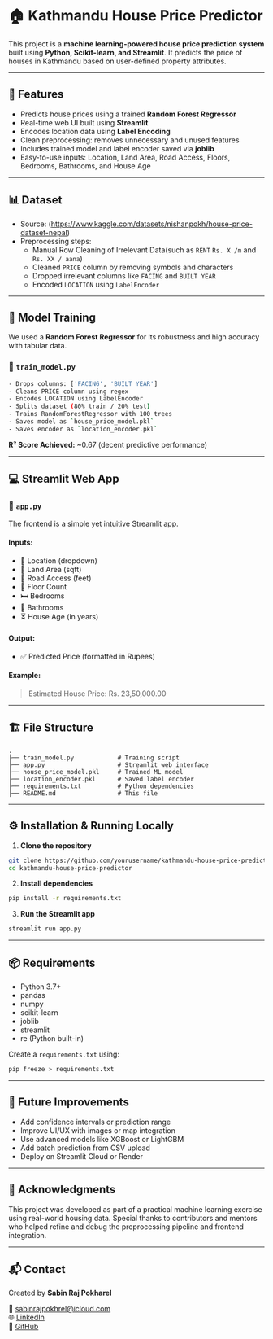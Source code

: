
# 🏠 Kathmandu House Price Predictor

This project is a **machine learning-powered house price prediction system** built using **Python, Scikit-learn, and Streamlit**. It predicts the price of houses in Kathmandu based on user-defined property attributes.

---

## 🚀 Features

- Predicts house prices using a trained **Random Forest Regressor**
- Real-time web UI built using **Streamlit**
- Encodes location data using **Label Encoding**
- Clean preprocessing: removes unnecessary and unused features
- Includes trained model and label encoder saved via **joblib**
- Easy-to-use inputs: Location, Land Area, Road Access, Floors, Bedrooms, Bathrooms, and House Age

---

## 📊 Dataset

- Source: (https://www.kaggle.com/datasets/nishanpokh/house-price-dataset-nepal)
- Preprocessing steps:
  - Manual Row Cleaning of Irrelevant Data(such as `RENT` `Rs. X /m` and `Rs. XX / aana`)
  - Cleaned `PRICE` column by removing symbols and characters
  - Dropped irrelevant columns like `FACING` and `BUILT YEAR`
  - Encoded `LOCATION` using `LabelEncoder`

---

## 🧠 Model Training

We used a **Random Forest Regressor** for its robustness and high accuracy with tabular data.

### 📁 `train_model.py`

```bash
- Drops columns: ['FACING', 'BUILT YEAR']
- Cleans PRICE column using regex
- Encodes LOCATION using LabelEncoder
- Splits dataset (80% train / 20% test)
- Trains RandomForestRegressor with 100 trees
- Saves model as `house_price_model.pkl`
- Saves encoder as `location_encoder.pkl`
```

**R² Score Achieved:** ~0.67 (decent predictive performance)

---

## 💻 Streamlit Web App

### 📁 `app.py`

The frontend is a simple yet intuitive Streamlit app.

#### Inputs:
- 📍 Location (dropdown)
- 📐 Land Area (sqft)
- 🚧 Road Access (feet)
- 🏢 Floor Count
- 🛏️ Bedrooms
- 🛁 Bathrooms
- ⏳ House Age (in years)

#### Output:
- ✅ Predicted Price (formatted in Rupees)

#### Example:
> Estimated House Price: Rs. 23,50,000.00

---

## 🏗️ File Structure

```
.
├── train_model.py            # Training script
├── app.py                    # Streamlit web interface
├── house_price_model.pkl     # Trained ML model
├── location_encoder.pkl      # Saved label encoder
├── requirements.txt          # Python dependencies
├── README.md                 # This file
```

---

## ⚙️ Installation & Running Locally

1. **Clone the repository**

```bash
git clone https://github.com/yourusername/kathmandu-house-price-predictor.git
cd kathmandu-house-price-predictor
```

2. **Install dependencies**

```bash
pip install -r requirements.txt
```

3. **Run the Streamlit app**

```bash
streamlit run app.py
```

---

## 📦 Requirements

- Python 3.7+
- pandas
- numpy
- scikit-learn
- joblib
- streamlit
- re (Python built-in)

Create a `requirements.txt` using:

```bash
pip freeze > requirements.txt
```

---

## 🧠 Future Improvements

- Add confidence intervals or prediction range
- Improve UI/UX with images or map integration
- Use advanced models like XGBoost or LightGBM
- Add batch prediction from CSV upload
- Deploy on Streamlit Cloud or Render

---

## 🙌 Acknowledgments

This project was developed as part of a practical machine learning exercise using real-world housing data. Special thanks to contributors and mentors who helped refine and debug the preprocessing pipeline and frontend integration.

---

## 📬 Contact

Created by **Sabin Raj Pokharel**

📧 sabinrajpokhrel@icloud.com  
🌐 [LinkedIn](https://www.linkedin.com/in/sabin-raj-pokharel-039aa3278/)  
🐙 [GitHub](https://github.com/sabinrajpokhrel)
